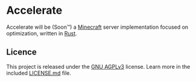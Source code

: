 # Accelerate

Accelerate will be (Soon™) a [Minecraft](https://www.minecraft.net/) server implementation focused on optimization, written
in [Rust](https://www.rust-lang.org/).

## Licence

This project is released under the [GNU AGPLv3](https://www.gnu.org/licenses/agpl-3.0.en.html) license. Learn more in
the included [LICENSE.md](LICENCE.md) file.
